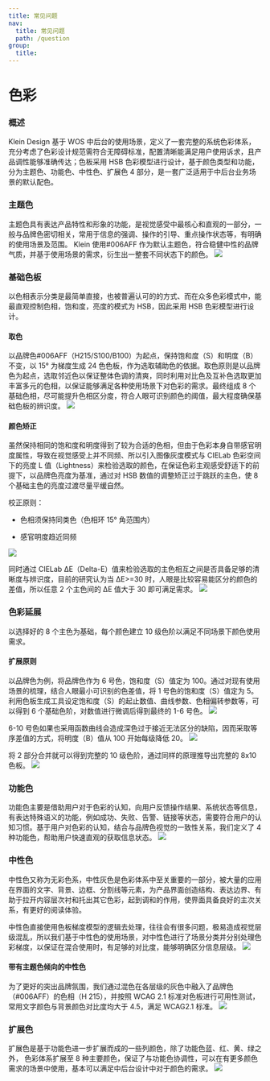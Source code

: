 ```yaml
---
title: 常见问题
nav:
  title: 常见问题
  path: /question
group:
  title:
---
```


# 色彩

### 概述

Klein Design 基于 WOS 中后台的使用场景，定义了一套完整的系统色彩体系，充分考虑了色彩设计规范需符合无障碍标准，配置清晰能满足用户使用诉求，且产品调性能够准确传达；色板采用 HSB 色彩模型进行设计，基于颜色类型和功能，分为主题色、功能色、中性色、扩展色 4 部分，是一套广泛适用于中后台业务场景的默认配色。

### 主题色

主题色具有表达产品特性和形象的功能，是视觉感受中最核心和直观的一部分，一般与品牌色密切相关，常用于信息的强调、操作的引导、重点操作状态等，有明确的使用场景及范围。 Klein 使用#006AFF 作为默认主题色，符合稳健中性的品牌气质，并基于使用场景的需求，衍生出一整套不同状态下的颜色。
![](https://cdn2.weimob.com/saas/saas-fe-sirius-orion-node/production/274/Color0001.png)

### 基础色板

以色相表示分类是最简单直接，也被普遍认可的的方式、而在众多色彩模式中，能最直观控制色相，饱和度，亮度的模式为 HSB，因此采用 HSB 色彩模型进行设计。

#### 取色

以品牌色#006AFF（H215/S100/B100）为起点，保持饱和度（S）和明度（B）不变，以 15° 为梯度生成 24 色色板，作为选取辅助色的依据。取色原则是以品牌色为起点，选取邻近色以保证整体色调的清爽，同时利用对比色及互补色选取更加丰富多元的色相，以保证能够满足各种使用场景下对色彩的需求。最终组成 8 个基础色相，尽可能提升色相区分度，符合人眼可识别颜色的阈值，最大程度确保基础色板的辨识度。
![](https://cdn2.weimob.com/saas/saas-fe-sirius-orion-node/production/274/Color0002.png)

#### 颜色矫正

虽然保持相同的饱和度和明度得到了较为合适的色相，但由于色彩本身自带感官明度属性，导致在视觉感受上并不同频、所以引入图像灰度模式与 CIELab 色彩空间下的亮度 L 值（Lightness）来检验选取的颜色，在保证色彩主观感受舒适下的前提下，以品牌色亮度为基准，通过对 HSB 数值的调整矫正过于跳跃的主色，使 8 个基础主色的亮度过渡尽量平缓自然。

校正原则：

- 色相须保持同类色（色相环 15° 角范围内）

- 感官明度趋近同频

![](https://cdn2.weimob.com/saas/saas-fe-sirius-orion-node/production/274/Color0003.png)

同时通过 CIELab ΔE（Delta-E）值来检验选取的主色相互之间是否具备足够的清晰度与辨识度，目前的研究认为当 ΔE>=30 时，人眼是比较容易能区分的颜色的差值，所以任意 2 个主色间的 ΔE 值大于 30 即可满足需求。
![](https://cdn2.weimob.com/saas/saas-fe-sirius-orion-node/production/274/Color0004.png)

### 色彩延展

以选择好的 8 个主色为基础，每个颜色建立 10 级色阶以满足不同场景下颜色使用需求。

#### 扩展原则

以品牌色为例，将品牌色作为 6 号色，饱和度（S）值定为 100。通过对现有使用场景的梳理，结合人眼最小可识别的色差值，将 1 号色的饱和度（S）值定为 5。利用色板生成工具设定饱和度（S）的起止数值、曲线参数、色相偏转参数等，可以得到 6 个基础色阶，对数值进行微调后得到最终的 1-6 号色。
![](https://cdn2.weimob.com/saas/saas-fe-sirius-orion-node/production/274/Color0005.png)

6-10 号色如果也采用函数曲线会造成深色过于接近无法区分的缺陷，因而采取等序差值的方式，将明度（B）值从 100 开始每级降低 20。
![](https://cdn2.weimob.com/saas/saas-fe-sirius-orion-node/production/274/Color0006.png)

将 2 部分合并就可以得到完整的 10 级色阶，通过同样的原理推导出完整的 8x10 色板。
![](https://cdn2.weimob.com/saas/saas-fe-sirius-orion-node/production/274/Color0007.png)

### 功能色

功能色主要是借助用户对于色彩的认知，向用户反馈操作结果、系统状态等信息，有表达特殊语义的功能，例如成功、失败、告警、链接等状态，需要符合用户的认知习惯。基于用户对色彩的认知，结合与品牌色视觉的一致性关系，我们定义了 4 种功能色，帮助用户快速直观的获取信息状态。
![](https://cdn2.weimob.com/saas/saas-fe-sirius-orion-node/production/274/Color0008.png)

### 中性色

中性色又称为无彩色系，中性灰色是色彩体系中至关重要的一部分，被大量的应用在界面的文字、背景、边框、分割线等元素，为产品界面创造结构、表达边界、有助于拉开内容层次衬和托出其它色彩，起到调和的作用，使界面具备良好的主次关系，有更好的阅读体验。

中性色直接使用色板梯度模型的逻辑去处理，往往会有很多问题，极易造成视觉层级混乱，所以我们基于中性色的使用场景，对中性色进行了场景分类并分别处理色彩梯度，以保证在混合使用时，有足够的对比度，能够明确区分信息层级。
![](https://cdn2.weimob.com/saas/saas-fe-sirius-orion-node/production/274/Color0009.png)

#### 带有主题色倾向的中性色

为了更好的突出品牌氛围，我们通过混色在各层级的灰色中融入了品牌色（#006AFF）的色相（H 215），并按照 WCAG 2.1 标准对色板进行可用性测试，常用文字颜色与背景颜色对比度均大于 4.5，满足 WCAG2.1 标准。
![](https://cdn2.weimob.com/saas/saas-fe-sirius-orion-node/production/274/Color00010.png)

### 扩展色

扩展色是基于功能色进一步扩展而成的一些列颜色，除了功能色蓝、红、黄、绿之外， 色彩体系扩展至 8 种主要颜色，保证了与功能色协调性，可以在有更多颜色需求的场景中使用，基本可以满足中后台设计中对于颜色的需求。
![](https://cdn2.weimob.com/saas/saas-fe-sirius-orion-node/production/274/Color00011.png)
